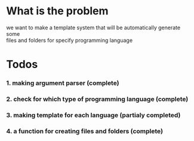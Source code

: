 # What is the problem
we want to make a template system that 
will be automatically generate some  
files and folders for specify
programming language 

# Todos

### 1. making argument parser (complete)
### 2. check for which type of programming language (complete)

### 3. making template for each language (partialy completed)

### 4. a function for creating files and folders (complete)